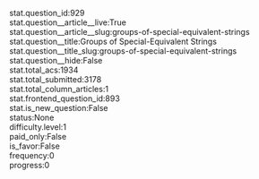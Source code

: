 stat.question_id:929  
stat.question__article__live:True  
stat.question__article__slug:groups-of-special-equivalent-strings  
stat.question__title:Groups of Special-Equivalent Strings  
stat.question__title_slug:groups-of-special-equivalent-strings  
stat.question__hide:False  
stat.total_acs:1934  
stat.total_submitted:3178  
stat.total_column_articles:1  
stat.frontend_question_id:893  
stat.is_new_question:False  
status:None  
difficulty.level:1  
paid_only:False  
is_favor:False  
frequency:0  
progress:0  
